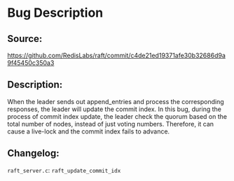 # Bug Description

## Source:
https://github.com/RedisLabs/raft/commit/c4de21ed19371afe30b32686d9a9f45450c350a3

## Description:

When the leader sends out append_entries and process the corresponding responses, the leader will update the commit index. In this bug, during the process of commit index update, the leader check the quorum based on the total number of nodes, instead of just voting numbers. Therefore, it can cause a live-lock and the commit index fails to advance.

## Changelog:
`raft_server.c`: `raft_update_commit_idx`

